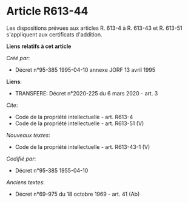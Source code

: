 # Article R613-44

Les dispositions prévues aux articles R. 613-4 à R. 613-43 et R. 613-51 s'appliquent aux certificats d'addition.

**Liens relatifs à cet article**

_Créé par_:

  - Décret n°95-385 1995-04-10 annexe JORF 13 avril 1995

**Liens**:

  - TRANSFERE: Décret n°2020-225 du 6 mars 2020 - art. 3

_Cite_:

  - Code de la propriété intellectuelle - art. R613-4
  - Code de la propriété intellectuelle - art. R613-51 (V)

_Nouveaux textes_:

  - Code de la propriété intellectuelle - art. R613-43-1 (V)

_Codifié par_:

  - Décret n°95-385 1955-04-10

_Anciens textes_:

  - Décret n°69-975 du 18 octobre 1969 - art. 41 (Ab)
